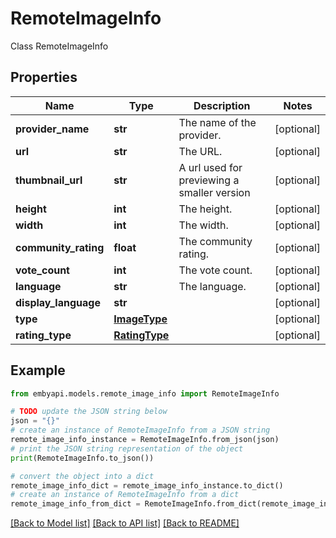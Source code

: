 # RemoteImageInfo

Class RemoteImageInfo  

## Properties

Name | Type | Description | Notes
------------ | ------------- | ------------- | -------------
**provider_name** | **str** | The name of the provider. | [optional] 
**url** | **str** | The URL. | [optional] 
**thumbnail_url** | **str** | A url used for previewing a smaller version | [optional] 
**height** | **int** | The height. | [optional] 
**width** | **int** | The width. | [optional] 
**community_rating** | **float** | The community rating. | [optional] 
**vote_count** | **int** | The vote count. | [optional] 
**language** | **str** | The language. | [optional] 
**display_language** | **str** |  | [optional] 
**type** | [**ImageType**](ImageType.md) |  | [optional] 
**rating_type** | [**RatingType**](RatingType.md) |  | [optional] 

## Example

```python
from embyapi.models.remote_image_info import RemoteImageInfo

# TODO update the JSON string below
json = "{}"
# create an instance of RemoteImageInfo from a JSON string
remote_image_info_instance = RemoteImageInfo.from_json(json)
# print the JSON string representation of the object
print(RemoteImageInfo.to_json())

# convert the object into a dict
remote_image_info_dict = remote_image_info_instance.to_dict()
# create an instance of RemoteImageInfo from a dict
remote_image_info_from_dict = RemoteImageInfo.from_dict(remote_image_info_dict)
```
[[Back to Model list]](../README.md#documentation-for-models) [[Back to API list]](../README.md#documentation-for-api-endpoints) [[Back to README]](../README.md)


